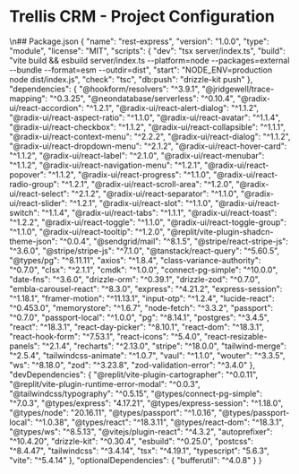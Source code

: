 # Trellis CRM - Project Configuration
\n## Package.json
{
  "name": "rest-express",
  "version": "1.0.0",
  "type": "module",
  "license": "MIT",
  "scripts": {
    "dev": "tsx server/index.ts",
    "build": "vite build && esbuild server/index.ts --platform=node --packages=external --bundle --format=esm --outdir=dist",
    "start": "NODE_ENV=production node dist/index.js",
    "check": "tsc",
    "db:push": "drizzle-kit push"
  },
  "dependencies": {
    "@hookform/resolvers": "^3.9.1",
    "@jridgewell/trace-mapping": "^0.3.25",
    "@neondatabase/serverless": "^0.10.4",
    "@radix-ui/react-accordion": "^1.2.1",
    "@radix-ui/react-alert-dialog": "^1.1.2",
    "@radix-ui/react-aspect-ratio": "^1.1.0",
    "@radix-ui/react-avatar": "^1.1.4",
    "@radix-ui/react-checkbox": "^1.1.2",
    "@radix-ui/react-collapsible": "^1.1.1",
    "@radix-ui/react-context-menu": "^2.2.2",
    "@radix-ui/react-dialog": "^1.1.2",
    "@radix-ui/react-dropdown-menu": "^2.1.2",
    "@radix-ui/react-hover-card": "^1.1.2",
    "@radix-ui/react-label": "^2.1.0",
    "@radix-ui/react-menubar": "^1.1.2",
    "@radix-ui/react-navigation-menu": "^1.2.1",
    "@radix-ui/react-popover": "^1.1.2",
    "@radix-ui/react-progress": "^1.1.0",
    "@radix-ui/react-radio-group": "^1.2.1",
    "@radix-ui/react-scroll-area": "^1.2.0",
    "@radix-ui/react-select": "^2.1.2",
    "@radix-ui/react-separator": "^1.1.0",
    "@radix-ui/react-slider": "^1.2.1",
    "@radix-ui/react-slot": "^1.1.0",
    "@radix-ui/react-switch": "^1.1.4",
    "@radix-ui/react-tabs": "^1.1.1",
    "@radix-ui/react-toast": "^1.2.2",
    "@radix-ui/react-toggle": "^1.1.0",
    "@radix-ui/react-toggle-group": "^1.1.0",
    "@radix-ui/react-tooltip": "^1.2.0",
    "@replit/vite-plugin-shadcn-theme-json": "^0.0.4",
    "@sendgrid/mail": "^8.1.5",
    "@stripe/react-stripe-js": "^3.6.0",
    "@stripe/stripe-js": "^7.1.0",
    "@tanstack/react-query": "^5.60.5",
    "@types/pg": "^8.11.11",
    "axios": "^1.8.4",
    "class-variance-authority": "^0.7.0",
    "clsx": "^2.1.1",
    "cmdk": "^1.0.0",
    "connect-pg-simple": "^10.0.0",
    "date-fns": "^3.6.0",
    "drizzle-orm": "^0.39.1",
    "drizzle-zod": "^0.7.0",
    "embla-carousel-react": "^8.3.0",
    "express": "^4.21.2",
    "express-session": "^1.18.1",
    "framer-motion": "^11.13.1",
    "input-otp": "^1.2.4",
    "lucide-react": "^0.453.0",
    "memorystore": "^1.6.7",
    "node-fetch": "^3.3.2",
    "passport": "^0.7.0",
    "passport-local": "^1.0.0",
    "pg": "^8.14.1",
    "postgres": "^3.4.5",
    "react": "^18.3.1",
    "react-day-picker": "^8.10.1",
    "react-dom": "^18.3.1",
    "react-hook-form": "^7.53.1",
    "react-icons": "^5.4.0",
    "react-resizable-panels": "^2.1.4",
    "recharts": "^2.13.0",
    "stripe": "^18.0.0",
    "tailwind-merge": "^2.5.4",
    "tailwindcss-animate": "^1.0.7",
    "vaul": "^1.1.0",
    "wouter": "^3.3.5",
    "ws": "^8.18.0",
    "zod": "^3.23.8",
    "zod-validation-error": "^3.4.0"
  },
  "devDependencies": {
    "@replit/vite-plugin-cartographer": "^0.0.11",
    "@replit/vite-plugin-runtime-error-modal": "^0.0.3",
    "@tailwindcss/typography": "^0.5.15",
    "@types/connect-pg-simple": "^7.0.3",
    "@types/express": "4.17.21",
    "@types/express-session": "^1.18.0",
    "@types/node": "20.16.11",
    "@types/passport": "^1.0.16",
    "@types/passport-local": "^1.0.38",
    "@types/react": "^18.3.11",
    "@types/react-dom": "^18.3.1",
    "@types/ws": "^8.5.13",
    "@vitejs/plugin-react": "^4.3.2",
    "autoprefixer": "^10.4.20",
    "drizzle-kit": "^0.30.4",
    "esbuild": "^0.25.0",
    "postcss": "^8.4.47",
    "tailwindcss": "^3.4.14",
    "tsx": "^4.19.1",
    "typescript": "5.6.3",
    "vite": "^5.4.14"
  },
  "optionalDependencies": {
    "bufferutil": "^4.0.8"
  }
}
